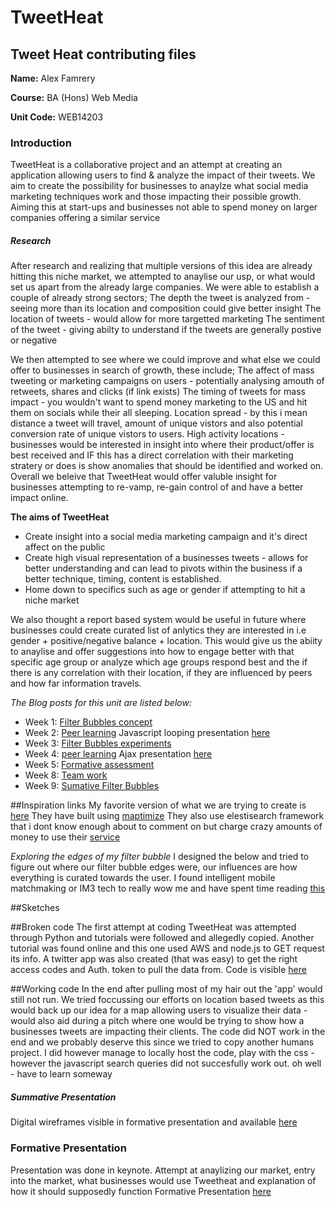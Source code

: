 # TweetHeat
## Tweet Heat contributing files 


**Name:** Alex Famrery

**Course:** BA (Hons) Web Media

**Unit Code:** WEB14203


### Introduction

TweetHeat is a collaborative project and an attempt at creating an application allowing users to find & analyze the impact of their tweets. We aim to create the possibility for businesses to anaylze what social media marketing techniques work and those impacting their possible growth. Aiming this at start-ups and businesses not able to spend money on larger companies offering a similar service

##### Research

After research and realizing that multiple versions of this idea are already hitting this niche market, we attempted to anaylise our usp, or what would set us apart from the already large companies. We were able to establish a couple of already strong sectors;
The depth the tweet is analyzed from - seeing more than its location and composition could give better insight 
The location of tweets - would allow for more targetted marketing 
The sentiment of the tweet - giving abilty to understand if the tweets are generally postive or negative 

We then attempted to see where we could improve and what else we could offer to businesses in search of growth, these include;
The affect of mass tweeting or marketing campaigns on users - potentially analysing amouth of retweets, shares and clicks (if link exists)
The timing of tweets for mass impact - you wouldn't want to spend money marketing to the US and hit them on socials while their all sleeping.
Location spread - by this i mean distance a tweet will travel, amount of unique vistors and also potential conversion rate of unique vistors to users. 
High activity locations - businesses would be interested in insight into where their product/offer is best received and IF this has a direct correlation with their marketing stratery or does is show anomalies that should be identified and worked on.
Overall we beleive that TweetHeat would offer valuble insight for businesses attempting to re-vamp, re-gain control of and have a better impact online. 


**The aims of TweetHeat**

- Create insight into a social media marketing campaign and it's direct affect on the public
- Create high visual representation of a businesses tweets - allows for better understanding and can lead to pivots within the business if a better technique, timing, content is established. 
- Home down to specifics such as age or gender if attempting to hit a niche market

We also thought a report based system would be useful in future where businesses could create  curated list of anlytics they are interested in i.e gender + positive/negative balance + location. This would give us the abiity to anaylise and offer suggestions into how to engage better with that specific age group or analyze which age groups respond best and the if there is any correlation with their location, if they are influenced by peers and how far information travels. 


*The Blog posts for this unit are listed below:*

 - Week 1: [Filter Bubbles concept](http://www.fourthfloor.me/blogs/afarmery/2015/12/03/week-1-filter-bubbles-concept/)
 - Week 2: [Peer learning](http://www.fourthfloor.me/blogs/afarmery/2015/12/03/week-2-peer-learning/) 
Javascript looping presentation [here](https://drive.google.com/file/d/0B2blpB6lT14sSnVIVGxWTklXSUU/view?usp=sharing)
 - Week 3: [Filter Bubbles experiments](http://www.fourthfloor.me/blogs/afarmery/2015/12/03/week-3-filter-bubbles-experiments/)
 - Week 4: [peer learning](http://www.fourthfloor.me/blogs/afarmery/2015/12/03/week-4-peer-learning/) 
Ajax presentation [here](https://docs.google.com/presentation/d/177y06tCWK7Rs6hyKRdt-2hFhLVimbEsDdwPU2nDZHTY/edit?usp=sharing)
 - Week 5: [Formative assessment](http://www.fourthfloor.me/blogs/afarmery/2015/12/03/week-5-formative/)
 - Week 8: [Team work](http://www.fourthfloor.me/blogs/afarmery/2015/12/03/week-8-team-work/)
 - Week 9: [Sumative Filter Bubbles](http://www.fourthfloor.me/blogs/afarmery/2015/12/03/week-9-summative/)


##Inspiration links
My favorite version of what we are trying to create is [here](http://onemilliontweetmap.com)
They have built using [maptimize](http://v3.maptimize.com)
They also use elestisearch framework that i dont know enough about to comment on but charge crazy amounts of money to use their [service](http://elasticsearch-plugin.maptimize.com)

*Exploring the edges of my filter bubble*
I designed the below and tried to figure out where our filter bubble edges were, our influences are how everything is curated towards the user. I found intelligent mobile matchmaking or IM3 tech to really wow me and have spent time reading [this](https://books.google.co.uk/books?id=SJpc_oFh_HMC&pg=PA268&lpg=PA268&dq=intelligent+mobile+matchmaking+im3&source=bl&ots=DnfKslt35b&sig=yKYC18KYAXEHczZ_befWq4FyjrE&hl=en&sa=X&ved=0ahUKEwjlsd-ymMDJAhUEHD4KHeTTAQYQ6AEILDAC)

##Sketches


##Broken code
The first attempt at coding TweetHeat was attempted through Python and tutorials were followed and allegedly copied. 
Another tutorial was found online and this one used AWS and node.js to GET request its info. A twitter app was also created (that was easy) to get the right access codes and Auth. token to pull the data from. 
Code is visible [here](https://github.com/arfarmery/twitter-heat-nodejs-master)

##Working code
In the end after pulling most of my hair out the 'app' would still not run. We tried foccussing our efforts on location based tweets as this would back up our idea for a map allowing users to visualize their data - would also aid during a pitch where one would be trying to show how a businesses tweets are impacting their clients. 
The code did NOT work in the end and we probably deserve this since we tried to copy another humans project. I did however manage to locally host the code, play with the css - however the javascript search queries did not succesfully work out. oh well - have to learn someway


##### Summative Presentation

Digital wireframes visible in formative presentation and available [here](https://docs.google.com/presentation/d/11LuClOlU3TYS1TNuWcQA5-PFfCG15WW26xOrEmkeSCo/edit#slide=id.ge665ab5ad_2_29)


### Formative Presentation

Presentation was done in keynote. Attempt at anaylizing our market, entry into the market, what businesses would use Tweetheat and explanation of how it should supposedly function
Formative Presentation [here](https://www.icloud.com/keynote/0003QPnMDc-Q0b3GjQrafwGiQ#tweetheat)

